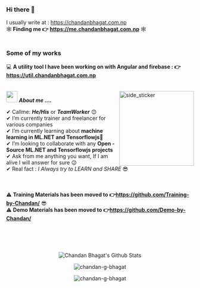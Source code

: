 ### Hi there 👋   
I usually write at  : https://chandanbhagat.com.np  
🕸 **Finding me 👉 https://me.chandanbhagat.com.np** 🕸  
<br>  
### Some of my works
💻 **A utility tool I have been working on with Angular and firebase : 👉https://util.chandanbhagat.com.np**   
<br><br>
<img align="right" width=200px height=200px alt="side_sticker" src="https://media.giphy.com/media/TEnXkcsHrP4YedChhA/giphy.gif" />
<img src="https://media.giphy.com/media/iY8CRBdQXODJSCERIr/giphy.gif" width="30px">&nbsp;***About me ....***

✔ Callme: ***He/His*** or ***TeamWorker*** 😊 <br>
✔ I’m currently trainer and freelancer for various companies<br>
✔ I’m currently learning about **machine learning in ML.NET and Tensorflowjs**🥰<br>
✔ I’m looking to collaborate with any **Open - Source ML.NET and Tensorflowjs projects**<br>
✔ Ask from me anything you want, If I am alive I will answer for sure 😉<br>
✔ Real fact : *I Always try to LEARN and SHARE* 😎<br><br><br><br>
⚠ **Training Materials has been moved to 👉https://github.com/Training-by-Chandan/**  😎  
⚠ **Demo Materials has been moved to 👉https://github.com/Demo-by-Chandan/**   
<br><br><br><br>

<p align='center'>
  <img align="center" src="https://github-readme-stats.vercel.app/api?username=chandan-g-bhagat&show_icons=true&title_color=fff&icon_color=79ff97&text_color=efefef&bg_color=24292e" alt="Chandan Bhagat's Github Stats">
</p>

<p align='center'>
  <img align="center" src="https://github-readme-stats.vercel.app/api/top-langs?username=chandan-g-bhagat&show_icons=true&locale=en&layout=compact&theme=chartreuse-dark" alt="chandan-g-bhagat" />  
</p>      
  
<p align='center'>  
   <img align="center" src="https://github-profile-trophy.vercel.app/?username=chandan-g-bhagat&theme=juicyfresh&no-bg=true" alt="chandan-g-bhagat" />  

</p>
